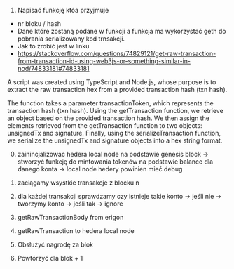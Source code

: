 1. Napisać funkcję któa przyjmuje
- nr bloku / hash
- Dane które zostaną podane w funkcji a funkcja ma wykorzystać geth do pobrania serializowany kod trnsakcji.
- Jak to zrobić jest w linku
- https://stackoverflow.com/questions/74829121/get-raw-transaction-from-transaction-id-using-web3js-or-something-similar-in-nod/74833181#74833181



A script was created using TypeScript and Node.js, whose purpose is to extract the raw transaction hex from a provided transaction hash (txn hash).

The function takes a parameter transactionToken, which represents the transaction hash (txn hash).
Using the getTransaction function, we retrieve an object based on the provided transaction hash.
We then assign the elements retrieved from the getTransaction function to two objects: unsignedTx and signature.
Finally, using the serializeTransaction function, we serialize the unsignedTx and signature objects into a hex string format.

0. zainincjalizowac hedera local node na podstawie genesis block 
-> stworzyć funkcję do mintowania tokenów na podstawie balance dla danego konta
-> local node hedery powinien mieć debug 



1. zaciągamy wsystkie transakcje z blocku n
2. dla każdej transakcji sprawdzamy czy istnieje takie konto
-> jeśli nie -> tworzymy konto
-> jeśli tak -> ignore
3. getRawTransactionBody from erigon
4. getRawTransaction to hedera local node
5. Obsłużyć nagrodę za blok
6. Powtórzyć dla blok + 1
